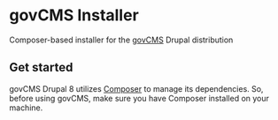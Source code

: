 # govCMS Installer

Composer-based installer for the [govCMS](https://github.com/govCMS/) Drupal distribution

## Get started

govCMS Drupal 8 utilizes [Composer](https://getcomposer.org/) to manage its dependencies. So, before using govCMS, make sure you have Composer installed on your machine.
